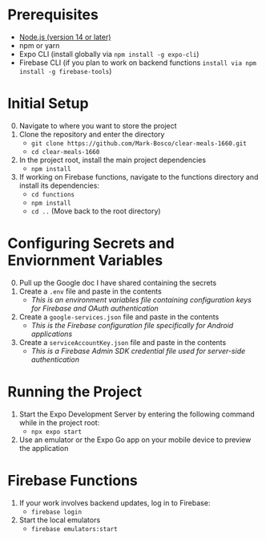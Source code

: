 # Prerequisites
- [Node.js (version 14 or later)](https://docs.npmjs.com/downloading-and-installing-node-js-and-npm)
- npm or yarn
- Expo CLI (install globally via `npm install -g expo-cli`)
- Firebase CLI (if you plan to work on backend functions `install via npm install -g firebase-tools`)

# Initial Setup
0. Navigate to where you want to store the project
1. Clone the repository and enter the directory
    - `git clone https://github.com/Mark-Bosco/clear-meals-1660.git`
    - `cd clear-meals-1660`
2. In the project root, install the main project dependencies
    - `npm install`
3. If working on Firebase functions, navigate to the functions directory and install its dependencies:
    - `cd functions`
    - `npm install`
    - `cd ..` (Move back to the root directory)

# Configuring Secrets and Enviornment Variables
0. Pull up the Google doc I have shared containing the secrets
1. Create a `.env` file and paste in the contents
    - *This is an environment variables file containing configuration keys for Firebase and OAuth authentication*
2. Create a `google-services.json` file and paste in the contents
    - *This is the Firebase configuration file specifically for Android applications*
3. Create a `serviceAccountKey.json` file and paste in the contents
    - *This is a Firebase Admin SDK credential file used for server-side authentication*

# Running the Project
1. Start the Expo Development Server by entering the following command while in the project root:
    - `npx expo start`
2. Use an emulator or the Expo Go app on your mobile device to preview the application

# Firebase Functions 
1. If your work involves backend updates, log in to Firebase:
    - `firebase login`
2. Start the local emulators
    - `firebase emulators:start`
